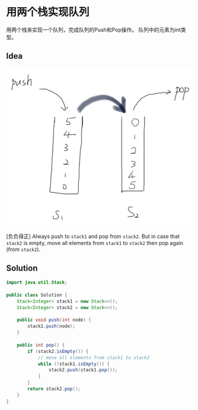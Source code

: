 # 用两个栈实现队列

用两个栈来实现一个队列，完成队列的Push和Pop操作。 队列中的元素为int类型。

## Idea

![](./_image/2019-07-20-14-40-35.jpg)

[负负得正] Always push to `stack1` and pop from `stack2`. But in case that `stack2` is empty, move all elements from `stack1` to `stack2` then pop again (from `stack2`).

## Solution

```java
import java.util.Stack;

public class Solution {
    Stack<Integer> stack1 = new Stack<>();
    Stack<Integer> stack2 = new Stack<>();
    
    public void push(int node) {
        stack1.push(node);
    }
    
    public int pop() {
        if (stack2.isEmpty()) {
            // move all elements from stack1 to stack2
            while (!stack1.isEmpty()) {
                stack2.push(stack1.pop());
            }
        }
        return stack2.pop();
    }
}
```